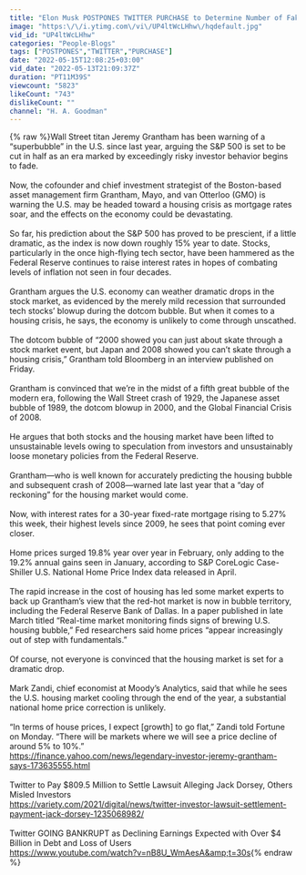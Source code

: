 ```yaml
---
title: "Elon Musk POSTPONES TWITTER PURCHASE to Determine Number of Fake Profiles as Stock Price Crashes"
image: "https:\/\/i.ytimg.com\/vi\/UP4ltWcLHhw\/hqdefault.jpg"
vid_id: "UP4ltWcLHhw"
categories: "People-Blogs"
tags: ["POSTPONES","TWITTER","PURCHASE"]
date: "2022-05-15T12:08:25+03:00"
vid_date: "2022-05-13T21:09:37Z"
duration: "PT11M39S"
viewcount: "5823"
likeCount: "743"
dislikeCount: ""
channel: "H. A. Goodman"
---
```

{% raw %}Wall Street titan Jeremy Grantham has been warning of a “superbubble” in the U.S. since last year, arguing the S&amp;P 500 is set to be cut in half as an era marked by exceedingly risky investor behavior begins to fade.<br /><br />Now, the cofounder and chief investment strategist of the Boston-based asset management firm Grantham, Mayo, and van Otterloo (GMO) is warning the U.S. may be headed toward a housing crisis as mortgage rates soar, and the effects on the economy could be devastating.<br /><br />So far, his prediction about the S&amp;P 500 has proved to be prescient, if a little dramatic, as the index is now down roughly 15% year to date. Stocks, particularly in the once high-flying tech sector, have been hammered as the Federal Reserve continues to raise interest rates in hopes of combating levels of inflation not seen in four decades.<br /><br />Grantham argues the U.S. economy can weather dramatic drops in the stock market, as evidenced by the merely mild recession that surrounded tech stocks’ blowup during the dotcom bubble. But when it comes to a housing crisis, he says, the economy is unlikely to come through unscathed.<br /><br />The dotcom bubble of “2000 showed you can just about skate through a stock market event, but Japan and 2008 showed you can’t skate through a housing crisis,” Grantham told Bloomberg in an interview published on Friday.<br /><br />Grantham is convinced that we’re in the midst of a fifth great bubble of the modern era, following the Wall Street crash of 1929, the Japanese asset bubble of 1989, the dotcom blowup in 2000, and the Global Financial Crisis of 2008.<br /><br />He argues that both stocks and the housing market have been lifted to unsustainable levels owing to speculation from investors and unsustainably loose monetary policies from the Federal Reserve.<br /><br />Grantham—who is well known for accurately predicting the housing bubble and subsequent crash of 2008—warned late last year that a “day of reckoning” for the housing market would come.<br /><br />Now, with interest rates for a 30-year fixed-rate mortgage rising to 5.27% this week, their highest levels since 2009, he sees that point coming ever closer.<br /><br />Home prices surged 19.8% year over year in February, only adding to the 19.2% annual gains seen in January, according to S&amp;P CoreLogic Case-Shiller U.S. National Home Price Index data released in April.<br /><br />The rapid increase in the cost of housing has led some market experts to back up Grantham’s view that the red-hot market is now in bubble territory, including the Federal Reserve Bank of Dallas. In a paper published in late March titled “Real-time market monitoring finds signs of brewing U.S. housing bubble,” Fed researchers said home prices “appear increasingly out of step with fundamentals.”<br /><br />Of course, not everyone is convinced that the housing market is set for a dramatic drop.<br /><br />Mark Zandi, chief economist at Moody’s Analytics, said that while he sees the U.S. housing market cooling through the end of the year, a substantial national home price correction is unlikely.<br /><br />“In terms of house prices, I expect [growth] to go flat,” Zandi told Fortune on Monday. “There will be markets where we will see a price decline of around 5% to 10%.”<br /><a rel="nofollow" target="blank" href="https://finance.yahoo.com/news/legendary-investor-jeremy-grantham-says-173635555.html">https://finance.yahoo.com/news/legendary-investor-jeremy-grantham-says-173635555.html</a><br /><br />Twitter to Pay $809.5 Million to Settle Lawsuit Alleging Jack Dorsey, Others Misled Investors<br /><a rel="nofollow" target="blank" href="https://variety.com/2021/digital/news/twitter-investor-lawsuit-settlement-payment-jack-dorsey-1235068982/">https://variety.com/2021/digital/news/twitter-investor-lawsuit-settlement-payment-jack-dorsey-1235068982/</a><br /><br />Twitter GOING BANKRUPT as Declining Earnings Expected with Over $4 Billion in Debt and Loss of Users<br /><a rel="nofollow" target="blank" href="https://www.youtube.com/watch?v=nB8U_WmAesA&amp;t=30s">https://www.youtube.com/watch?v=nB8U_WmAesA&amp;t=30s</a>{% endraw %}
